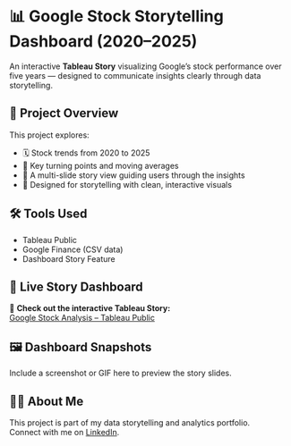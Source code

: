 # 📊 Google Stock Storytelling Dashboard (2020–2025)

An interactive **Tableau Story** visualizing Google’s stock performance over five years — designed to communicate insights clearly through data storytelling.

## 🧠 Project Overview

This project explores:
- 🗓️ Stock trends from 2020 to 2025  
- 🎯 Key turning points and moving averages  
- 📘 A multi-slide story view guiding users through the insights  
- 🧩 Designed for storytelling with clean, interactive visuals

## 🛠 Tools Used
- Tableau Public
- Google Finance (CSV data)
- Dashboard Story Feature

## 🎥 Live Story Dashboard

🔗 **Check out the interactive Tableau Story:**  
[Google Stock Analysis – Tableau Public](https://public.tableau.com/views/GoogleStockAnalysis_17493068185360/Dashboard?:language=en-US&:sid=&:redirect=auth&:display_count=n&:origin=viz_share_link)

## 🖼️ Dashboard Snapshots

Include a screenshot or GIF here to preview the story slides.

## 👩‍💻 About Me

This project is part of my data storytelling and analytics portfolio.  
Connect with me on [LinkedIn](www.linkedin.com/in/shriyaa-srivastav-a34b50201).


